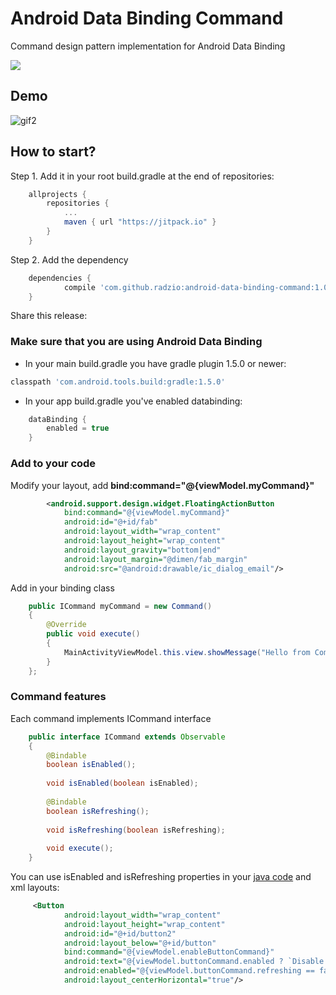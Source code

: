 # Android Data Binding Command

Command design pattern implementation for Android Data Binding

[![](https://jitpack.io/v/radzio/android-data-binding-command.svg)](https://jitpack.io/#radzio/android-data-binding-command)

## Demo
![gif2](https://cloud.githubusercontent.com/assets/469111/14364731/755e787e-fd0a-11e5-9978-569d20451f14.gif)


## How to start?

Step 1. Add it in your root build.gradle at the end of repositories:

```gradle
	allprojects {
		repositories {
			...
			maven { url "https://jitpack.io" }
		}
	}
```

Step 2. Add the dependency

```gradle
	dependencies {
	        compile 'com.github.radzio:android-data-binding-command:1.0.4'
	}
```

Share this release:

### Make sure that you are using Android Data Binding

- In your main  build.gradle you have gradle plugin 1.5.0 or newer:
 
```gradle
classpath 'com.android.tools.build:gradle:1.5.0'
```

- In your app build.gradle you've enabled databinding:
    
    
```gradle
    dataBinding {
        enabled = true
    }
```

### Add to your code ###

Modify your layout, add  __bind:command="@{viewModel.myCommand}"__

```xml
        <android.support.design.widget.FloatingActionButton
            bind:command="@{viewModel.myCommand}"
            android:id="@+id/fab"
            android:layout_width="wrap_content"
            android:layout_height="wrap_content"
            android:layout_gravity="bottom|end"
            android:layout_margin="@dimen/fab_margin"
            android:src="@android:drawable/ic_dialog_email"/>
``` 

Add in your binding class

```java
    public ICommand myCommand = new Command()
    {
        @Override
        public void execute()
        {
            MainActivityViewModel.this.view.showMessage("Hello from Command!");
        }
    };
```    

### Command features ###

Each command implements ICommand interface

```java
    public interface ICommand extends Observable
    {
        @Bindable
        boolean isEnabled();
    
        void isEnabled(boolean isEnabled);
    
        @Bindable
        boolean isRefreshing();
    
        void isRefreshing(boolean isRefreshing);
    
        void execute();
    }
```

You can use isEnabled and isRefreshing properties in your [java code](https://jitpack.io/#radzio/android-data-binding-command) and xml layouts:

```xml
     <Button
            android:layout_width="wrap_content"
            android:layout_height="wrap_content"
            android:id="@+id/button2"
            android:layout_below="@+id/button"
            bind:command="@{viewModel.enableButtonCommand}"
            android:text="@{viewModel.buttonCommand.enabled ? `Disable Timer` : `Enable Timer`}"
            android:enabled="@{viewModel.buttonCommand.refreshing == false}"
            android:layout_centerHorizontal="true"/>
```